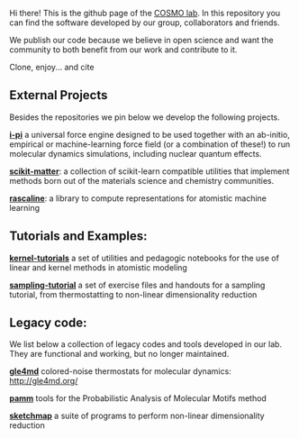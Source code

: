 Hi there! This is the github page of the [COSMO lab](https://www.epfl.ch/labs/cosmo/).
In this repository you can find the software developed by our group, collaborators and
friends.

We publish our code because we believe in open science and want the community to both
benefit from our work and contribute to it.

Clone, enjoy... and cite

## External Projects

Besides the repositories we pin below we develop the following projects.

**[i-pi](https://github.com/lab-cosmo/i-pi)** a universal force engine designed to be
	 used together with an ab-initio, empirical or machine-learning force field (or a
	 combination of these!) to run molecular dynamics simulations, including nuclear
	 quantum effects.

**[scikit-matter](https://github.com/lab-cosmo/scikit-matter)**: a collection of
	scikit-learn compatible utilities that implement methods born out of the materials
	science and chemistry communities.

**[rascaline](https://github.com/luthaf/rascaline)**: a library to
	compute representations for atomistic machine learning

## Tutorials and Examples:

**[kernel-tutorials](https://github.com/lab-cosmo/kernel-tutorials)** a set of utilities
	and pedagogic notebooks for the use of linear and kernel methods in atomistic
	modeling

**[sampling-tutorial](https://github.com/lab-cosmo/sampling-tutorial)** a set of
	exercise files and handouts for a sampling tutorial, from thermostatting to
	non-linear dimensionality reduction

## Legacy code:

We list below a collection of legacy codes and tools developed in our lab. They are
functional and working, but no longer maintained.

**[gle4md](https://github.com/lab-cosmo/gle4md)** colored-noise thermostats for
	molecular dynamics: http://gle4md.org/

**[pamm](https://github.com/lab-cosmo/pamm)** tools for the Probabilistic Analysis of
	Molecular Motifs method

**[sketchmap](https://github.com/lab-cosmo/sketchmap)** a suite of programs to perform
	non-linear dimensionality reduction
